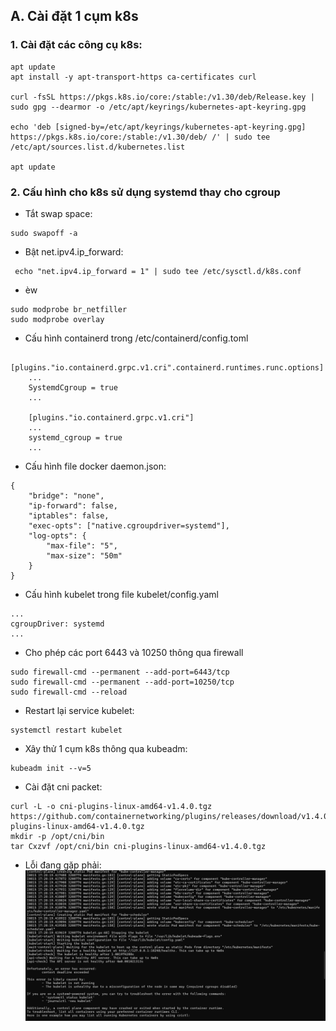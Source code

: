 ## A. Cài đặt 1 cụm k8s
### 1. Cài đặt các công cụ k8s:
```
apt update
apt install -y apt-transport-https ca-certificates curl

curl -fsSL https://pkgs.k8s.io/core:/stable:/v1.30/deb/Release.key | sudo gpg --dearmor -o /etc/apt/keyrings/kubernetes-apt-keyring.gpg

echo 'deb [signed-by=/etc/apt/keyrings/kubernetes-apt-keyring.gpg] https://pkgs.k8s.io/core:/stable:/v1.30/deb/ /' | sudo tee /etc/apt/sources.list.d/kubernetes.list

apt update

```


### 2. Cấu hình cho k8s sử dụng systemd thay cho cgroup
- Tắt swap space:
```
sudo swapoff -a
```
- Bật net.ipv4.ip_forward:
```
 echo "net.ipv4.ip_forward = 1" | sudo tee /etc/sysctl.d/k8s.conf   
```
- èw
```
sudo modprobe br_netfiller
sudo modprobe overlay
```
- Cấu hình containerd trong /etc/containerd/config.toml
```
    [plugins."io.containerd.grpc.v1.cri".containerd.runtimes.runc.options]
    ...
    SystemdCgroup = true
    ...

    [plugins."io.containerd.grpc.v1.cri"]
    ...
    systemd_cgroup = true
    ...
```
- Cấu hình file docker daemon.json:
```
{
    "bridge": "none",
    "ip-forward": false,
    "iptables": false,
    "exec-opts": ["native.cgroupdriver=systemd"],
    "log-opts": {
        "max-file": "5",
        "max-size": "50m"
    }
}
```
- Cấu hình kubelet trong file kubelet/config.yaml 
```
...
cgroupDriver: systemd
...
```
- Cho phép các port 6443 và 10250 thông qua firewall
```
sudo firewall-cmd --permanent --add-port=6443/tcp
sudo firewall-cmd --permanent --add-port=10250/tcp
sudo firewall-cmd --reload
```
- Restart lại service kubelet:
```
systemctl restart kubelet
```
- Xây thử 1 cụm k8s thông qua kubeadm:
```
kubeadm init --v=5
```
- Cài đặt cni packet:
```
curl -L -o cni-plugins-linux-amd64-v1.4.0.tgz https://github.com/containernetworking/plugins/releases/download/v1.4.0/cni-plugins-linux-amd64-v1.4.0.tgz
mkdir -p /opt/cni/bin
tar Cxzvf /opt/cni/bin cni-plugins-linux-amd64-v1.4.0.tgz

```
- Lỗi đang gặp phải:   
![alt text](../Picture/k8s-error-systemd.png)
```

```